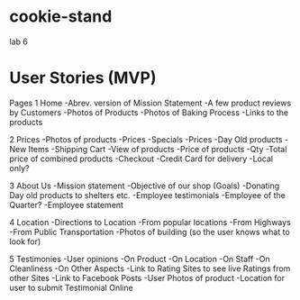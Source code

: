 # cookie-stand
lab 6

# User Stories (MVP)
Pages
1  Home
    -Abrev. version of Mission Statement
    -A few product reviews by Customers
    -Photos of Products
      -Photos of Baking Process
        -Links to the products

2  Prices
    -Photos of products
      -Prices
    -Specials
      -Prices
      -Day Old products
      -New Items
    -Shipping Cart
      -View of products
      -Price of products
        -Qty
        -Total price of combined products
        -Checkout
          -Credit Card for delivery
            -Local only?

3  About Us
    -Mission statement
      -Objective of our shop (Goals)
      -Donating Day old products to shelters etc.
    -Employee testimonials
    -Employee of the Quarter?
      -Employee statement

4  Location
    -Directions to Location
      -From popular locations
      -From Highways
      -From Public Transportation
    -Photos of building (so the user knows what to look for)

5  Testimonies
    -User opinions
      -On Product
      -On Location
      -On Staff
      -On Cleanliness
      -On Other Aspects
    -Link to Rating Sites to see live Ratings from other Sites
    -Link to Facebook Posts
      -User Photos of product
    -Location for user to submit Testimonial Online
